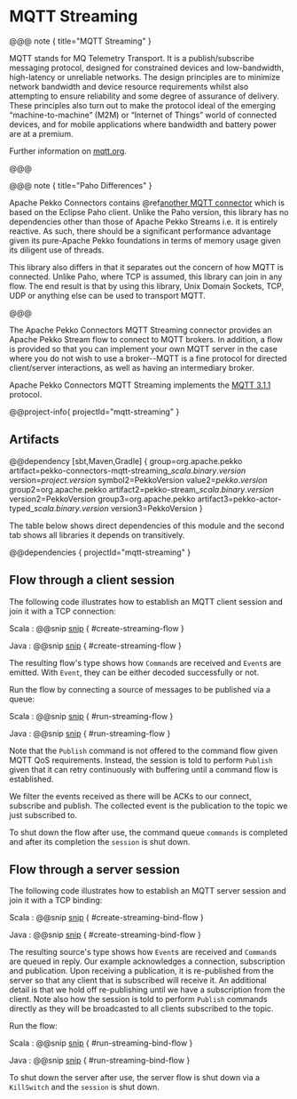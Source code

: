 # MQTT Streaming

@@@ note { title="MQTT Streaming" }

MQTT stands for MQ Telemetry Transport. It is a publish/subscribe messaging protocol, designed for constrained devices and low-bandwidth, high-latency or unreliable networks. The design principles are to minimize network bandwidth and device resource requirements whilst also attempting to ensure reliability and some degree of assurance of delivery. These principles also turn out to make the protocol ideal of the emerging “machine-to-machine” (M2M) or “Internet of Things” world of connected devices, and for mobile applications where bandwidth and battery power are at a premium.  

Further information on [mqtt.org](https://mqtt.org/).

@@@ 

@@@ note { title="Paho Differences" }

Apache Pekko Connectors contains @ref[another MQTT connector](mqtt.md) which is based on the Eclipse Paho client. Unlike the Paho version, this library has no dependencies other than those of Apache Pekko Streams i.e. it is entirely reactive. As such, there should be a significant performance advantage given its pure-Apache Pekko foundations in terms of memory usage given its diligent use of threads.

This library also differs in that it separates out the concern of how MQTT is connected. Unlike Paho, where TCP is assumed, this library can join in any flow. The end result is that by using this library, Unix Domain Sockets, TCP, UDP or anything else can be used to transport MQTT.

@@@

The Apache Pekko Connectors MQTT Streaming connector provides an Apache Pekko Stream flow to connect to MQTT brokers. In addition, a flow is provided so that you can implement your own MQTT server in the case where you do not wish to use a broker--MQTT is a fine protocol for directed client/server interactions, as well as having an intermediary broker.

Apache Pekko Connectors MQTT Streaming implements the [MQTT 3.1.1](https://docs.oasis-open.org/mqtt/mqtt/v3.1.1/os/mqtt-v3.1.1-os.html) protocol.

@@project-info{ projectId="mqtt-streaming" }

## Artifacts

@@dependency [sbt,Maven,Gradle] {
  group=org.apache.pekko
  artifact=pekko-connectors-mqtt-streaming_$scala.binary.version$
  version=$project.version$
  symbol2=PekkoVersion
  value2=$pekko.version$
  group2=org.apache.pekko
  artifact2=pekko-stream_$scala.binary.version$
  version2=PekkoVersion
  group3=org.apache.pekko
  artifact3=pekko-actor-typed_$scala.binary.version$
  version3=PekkoVersion
}

The table below shows direct dependencies of this module and the second tab shows all libraries it depends on transitively.

@@dependencies { projectId="mqtt-streaming" }

## Flow through a client session

The following code illustrates how to establish an MQTT client session and join it with a TCP connection:

Scala
: @@snip [snip](/mqtt-streaming/src/test/scala/docs/scaladsl/MqttFlowSpec.scala) { #create-streaming-flow }

Java
: @@snip [snip](/mqtt-streaming/src/test/java/docs/javadsl/MqttFlowTest.java) { #create-streaming-flow }

The resulting flow's type shows how `Command`s are received and `Event`s are emitted. With `Event`, they can
be either decoded successfully or not.

Run the flow by connecting a source of messages to be published via a queue:

Scala
: @@snip [snip](/mqtt-streaming/src/test/scala/docs/scaladsl/MqttFlowSpec.scala) { #run-streaming-flow }

Java
: @@snip [snip](/mqtt-streaming/src/test/java/docs/javadsl/MqttFlowTest.java) { #run-streaming-flow }

Note that the `Publish` command is not offered to the command flow given MQTT QoS requirements. Instead, the 
session is told to perform `Publish` given that it can retry continuously with buffering until a command 
flow is established.

We filter the events received as there will be ACKs to our connect, subscribe and publish. The collected event
is the publication to the topic we just subscribed to.

To shut down the flow after use, the command queue `commands` is completed and after its completion the `session` is shut down.

## Flow through a server session

The following code illustrates how to establish an MQTT server session and join it with a TCP binding:

Scala
: @@snip [snip](/mqtt-streaming/src/test/scala/docs/scaladsl/MqttFlowSpec.scala) { #create-streaming-bind-flow }

Java
: @@snip [snip](/mqtt-streaming/src/test/java/docs/javadsl/MqttFlowTest.java) { #create-streaming-bind-flow }

The resulting source's type shows how `Event`s are received and `Command`s are queued in reply. Our example
acknowledges a connection, subscription and publication. Upon receiving a publication, it is re-published
from the server so that any client that is subscribed will receive it. An additional detail is that we hold
off re-publishing until we have a subscription from the client. Note also how the session is told to perform
`Publish` commands directly as they will be broadcasted to all clients subscribed to the topic.

Run the flow:

Scala
: @@snip [snip](/mqtt-streaming/src/test/scala/docs/scaladsl/MqttFlowSpec.scala) { #run-streaming-bind-flow }

Java
: @@snip [snip](/mqtt-streaming/src/test/java/docs/javadsl/MqttFlowTest.java) { #run-streaming-bind-flow }

To shut down the server after use, the server flow is shut down via a `KillSwitch` and the `session` is shut down.
